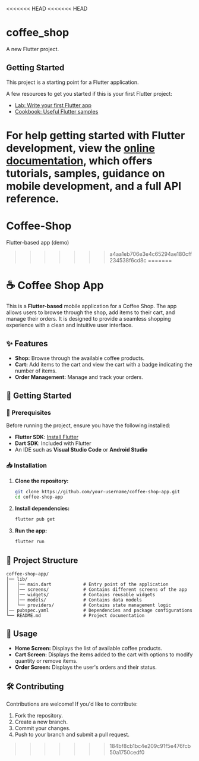 <<<<<<< HEAD
<<<<<<< HEAD
# coffee_shop

A new Flutter project.

## Getting Started

This project is a starting point for a Flutter application.

A few resources to get you started if this is your first Flutter project:

- [Lab: Write your first Flutter app](https://docs.flutter.dev/get-started/codelab)
- [Cookbook: Useful Flutter samples](https://docs.flutter.dev/cookbook)

For help getting started with Flutter development, view the
[online documentation](https://docs.flutter.dev/), which offers tutorials,
samples, guidance on mobile development, and a full API reference.
=======
# Coffee-Shop
Flutter-based app (demo)
>>>>>>> a4aa1eb706e3e4c65294ae180cff234538f6cd8c
=======
# ☕ Coffee Shop App

This is a **Flutter-based** mobile application for a Coffee Shop. The app allows users to browse through the shop, add items to their cart, and manage their orders. It is designed to provide a seamless shopping experience with a clean and intuitive user interface.

## ✨ Features

- **Shop:** Browse through the available coffee products.
- **Cart:** Add items to the cart and view the cart with a badge indicating the number of items.
- **Order Management:** Manage and track your orders.

## 🚀 Getting Started

### 📌 Prerequisites

Before running the project, ensure you have the following installed:

- **Flutter SDK**: [Install Flutter](https://flutter.dev/docs/get-started/install)
- **Dart SDK**: Included with Flutter
- An IDE such as **Visual Studio Code** or **Android Studio**

### 📥 Installation

1. **Clone the repository:**
   ```sh
   git clone https://github.com/your-username/coffee-shop-app.git
   cd coffee-shop-app
   ```

2. **Install dependencies:**
   ```sh
   flutter pub get
   ```

3. **Run the app:**
   ```sh
   flutter run
   ```

## 📁 Project Structure

```
coffee-shop-app/
│── lib/
│   │── main.dart            # Entry point of the application
│   │── screens/             # Contains different screens of the app
│   │── widgets/             # Contains reusable widgets
│   │── models/              # Contains data models
│   └── providers/           # Contains state management logic
│── pubspec.yaml             # Dependencies and package configurations
└── README.md                # Project documentation
```

## 🎯 Usage

- **Home Screen:** Displays the list of available coffee products.
- **Cart Screen:** Displays the items added to the cart with options to modify quantity or remove items.
- **Order Screen:** Displays the user's orders and their status.

## 🛠️ Contributing

Contributions are welcome! If you'd like to contribute:
1. Fork the repository.
2. Create a new branch.
3. Commit your changes.
4. Push to your branch and submit a pull request.
>>>>>>> 184bf8cb1bc4e209c91f5e476fcb50a1750cedf0
